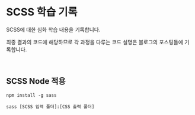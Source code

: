 # SCSS 학습 기록

SCSS에 대한 심화 학습 내용을 기록합니다.

최종 결과의 코드에 해당하므로 각 과정을 다루는 코드 설명은 블로그의 포스팅들에 기록합니다.

<br>

## SCSS Node 적용

`npm install -g sass`

`sass [SCSS 입력 폴더]:[CSS 출력 폴더]`
